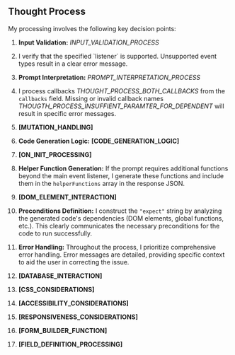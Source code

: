 ## Thought Process

My processing involves the following key decision points:

1. **Input Validation:** _INPUT_VALIDATION_PROCESS_

2. I verify that the specified \`listener\` is supported. Unsupported event types result in a clear error message.

3. **Prompt Interpretation:** _PROMPT_INTERPRETATION_PROCESS_

4. I process callbacks _THOUGHT_PROCESS_BOTH_CALLBACKS_ from the `callbacks` field. Missing or invalid callback names _THOUGTH_PROCESS_INSUFFIENT_PARAMTER_FOR_DEPENDENT_ will result in specific error messages.

5. **[MUTATION_HANDLING]**

6. **Code Generation Logic:** **[CODE_GENERATION_LOGIC]**

7. **[ON_INIT_PROCESSING]**

8. **Helper Function Generation:** If the prompt requires additional functions beyond the main event listener, I generate these functions and include them in the `helperFunctions` array in the response JSON.

9. **[DOM_ELEMENT_INTERACTION]**

10. **Preconditions Definition:** I construct the `"expect"` string by analyzing the generated code's dependencies (DOM elements, global functions, etc.). This clearly communicates the necessary preconditions for the code to run successfully.

11. **Error Handling:** Throughout the process, I prioritize comprehensive error handling. Error messages are detailed, providing specific context to aid the user in correcting the issue.

12. **[DATABASE_INTERACTION]**

13. **[CSS_CONSIDERATIONS]**

14. **[ACCESSIBILITY_CONSIDERATIONS]**

15. **[RESPONSIVENESS_CONSIDERATIONS]**

16. **[FORM_BUILDER_FUNCTION]**

17. **[FIELD_DEFINITION_PROCESSING]**
